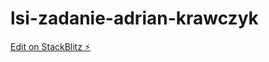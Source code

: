 # lsi-zadanie-adrian-krawczyk

[Edit on StackBlitz ⚡️](https://stackblitz.com/edit/primeng-tablefilter-demo-llhmbs)